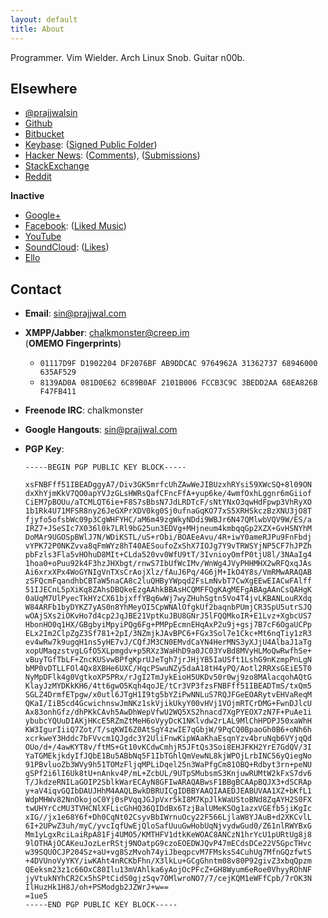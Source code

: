 ```yaml
---
layout: default
title: About
---
```


Programmer. Vim Wielder. Arch Linux Snob. Guitar n00b.

## Elsewhere

* [@prajjwalsin](https://prajjwal.com/@)
* [Github](https://github.com/Prajjwal/)
* [Bitbucket](https://bitbucket.org/prajjwal)
* [Keybase](https://keybase.io/prajjwal): ([Signed Public Folder](https://keybase.pub/prajjwal/))
* [Hacker News](https://news.ycombinator.com/user?id=prajjwal):
([Comments](https://news.ycombinator.com/threads?id=prajjwal)),
([Submissions](https://news.ycombinator.com/submitted?id=prajjwal))
* [StackExchange](http://stackexchange.com/users/267243/prajjwal)
* [Reddit](https://www.reddit.com/user/parentheses-of-doom/)

**Inactive**

* [Google+](https://prajjwal.com/+)
* [Facebook](https://www.facebook.com/prajjwalsin): ([Liked
Music](https://www.facebook.com/prajjwalsin/music?lst=1785043593%3A1785043593%3A1484096087))
* [YouTube](https://www.youtube.com/channel/UCjiTqumggqaSBnP8nJ_2mmQ)
* [SoundCloud](https://soundcloud.com/prajjwal/):
([Likes](https://soundcloud.com/prajjwal/likes))
* [Ello](https://ello.co/prajjwal)

## Contact

* **Email**: [sin@prajjwal.com](mailto:{{site.email}})
* **XMPP/Jabber**: chalkmonster@creep.im  
  (**OMEMO Fingerprints**)
  * `01117D9F D1902204 DF2076BF AB9DDCAC 9764962A 31362737 68946000 635AF529`
  * `8139AD0A 081D0E62 6C89B0AF 2101B006 FCCB3C9C 3BEDD2AA 68EA826B F47FB411`
* **Freenode IRC**: chalkmonster
* **Google Hangouts**: sin@prajjwal.com
* **PGP Key**:

  ```
  -----BEGIN PGP PUBLIC KEY BLOCK-----

  xsFNBFff51IBEADggyA7/Div3GK5mrfcUhZAwWeJIBUzxhRYsi59XWcSQ+8l09ON
  dxXhYjmKkV7QO0apYVJzGLsHWRsQafCFncFfA+yup6ke/4wmfOxhLggnr6mGiiof
  CiEM7pBOUu/aTCMLQT6ie+F8S7sBbsN7JdLRDTcF/sNtYNxO3qwHdFpwp3VhRyXO
  1b1Rk4U71MFSR8ny26JeGXPrXDV0kg0Sj0ufnaGqKO77xS5XRHSkczBzXNU3jO8T
  fjyfo5ofsbWc09p3CgWHFYHC/aM6m49zgWkyNDdi9WBJr6N47QMlwbVQV9W/ES/a
  IRZ7+JSeSIc7X036l0k7LRl9bG25un3EDVg+MHjneum4kmbqqGp2XZX+GvHSNYhM
  DoMAr9UGOSpBWlJ7N/WDiKSTL/uS+rObi/BOAEeAvu/4R+iwY0ameRJPu9FnFbdj
  vYPK72P0NKZvva8qFmWYz8hT40AESoufoZxShX7IOJg7Y9vTRWSYjNP5CF7hJPZh
  pbFzls3Fla5vHOhuD8MIt+CLda520vv0WfU9tT/3IvnioyOmfP0tjU8l/3NAaIg4
  1hoa0+oPuu92k4F3hzJHXbgt/rnwS7IbUfWcIMv/WnWg4JVyPHHMHX2wRFQxqJAs
  Ai6xrxXPx4WoGYNIgVnTXsCrAojXlz/fAuJ6Pq/4G6jM+IkO4Y8s/VmRMwARAQAB
  zSFQcmFqandhbCBTaW5naCA8c2luQHByYWpqd2FsLmNvbT7CwXgEEwEIACwFAlff
  51IJECnL5pXiKq8ZAhsDBQkeEzgAAhkBBAsHCQMFFQgKAgMEFgABAgAAnCsQAHgK
  0aUqM7UlPyecTkHYzCX61bjxffYBq6wWj7wyZHuhSgtn5Vo4T4jvLKBANLouRXdq
  W84ARFb1byDYKZ7yAS0n8YhMeyOI5CpWNAlOfgkUf2baqnbPUmjCR3SpU5utrSJQ
  wOAjSXs2iOKvHo7d4cp2JqJBE21VptKuJBU8GNrJ5lFQQMkoIR+E1Lvz+XgbcUS7
  HbonHO0q1HX/GBgbyiMpyiPQg6Fg+PMPpEcmnEHqAxP2u9j+gsj7B7cF6OgaUCPp
  ELx2Im2ClpZgZ3Sf781+2pI/3NZmjkJAvBPC6+FGx3Sol7e1Ckc+Mt6nqTiy1zR3
  ev4wRw7k9ugqH1ns5yHE7vJ/CQfJM3CN0EMvdCaYN4HerMNS3yXJjU4AlbaJ1aTg
  xopUMaqzstvgLGfO5XLpmgdv+p5RXz3WaHhD9a0JC03YvBd8MVyHLMoQwRwfhSe+
  vBuyTGfTbLF+ZncKUSvwBPfgKprUJeTgh7jrJHjYB5IaUSft1LshG9nKzmpPnLgN
  bMP0vDTLLFOl4Qx8XBHe6UXC/HqcPSwuNZy5daA18tH4yPQ/Aotl2RRXsGEiE5T0
  NyMpDFlk4g0VgtkoXP5PRx/rJgI2TmJykEioH5UKDv50r0wj9zo8MAlacqohAQtG
  KlayJzMYDKkKH6/4tt6gwO5Kqh4qoJE/tCr3VP3fzsFNBFff51IBEADTmS/txQm5
  SGLZ4DrmfETpgw/x0utl6JTgH1I9tg5bYZiPwNNLuS7RQJFGeEOARytvEHVaReqM
  QKaI/IiB5cd4GcwichnswJmNKz1skVjikUkyY00vHVj1VOjmRTCrDMG+FwnDJlcU
  Ax83onhGfz/dhPKkCAvh5AwDhWepVfwU2WQ5XS2hnacd7XgPYEOX7zN7F+PuAe1i
  ybubcYQUuDIAKjHKcE5RZmZtMeH6oVyyDcK1NKlvdw2rLAL9MlChHPDPJ50xaWhH
  KW3IgurIiiQ7Zot/T/sqKWI6Z0AtSgY4zwIE7qGbjW/9PqCQ0BpaoGh0B6+oNh6h
  xcrkweY3Hddc7bFVvcm1QJgdc3Y2UliFnwKipWAaKhaEsqnYzv4bruNqb6VYjqQd
  OUo/d+/4awKYT8v/ftMS+Gt10vKCdwCmhjR5JFtQs3Soi8EHJFKH2YrE7GdQV/3I
  YaTGMEkjkdyIfJQbE1Bu5ABbNq5F1IbTGhlQmVewNL8kjWPOjLrbINC56yQiegNo
  91PBvluoZb3WVy9h51TOMzFljqMPLiDqel25n3WaPfgCm81OBQ+Rdbyt3rn+peNU
  gSPf2i6lI6Uk8tU+nAnkv4P/mL+ZcbUL/9UTpSMubsmS3KnjuwRUMtW2kFxS7dv6
  T/JkdzeRNILaGOIP2SblkWarECAyN8GFIwARAQABwsF1BBgBCAApBQJX3+dSCRAp
  y+aV4iqvGQIbDAUJHhM4AAQLBwkDBRUICgIDBBYAAQIAAEDJEABUVAA1XZ+bKfL1
  WdpMHWv82NnOkojoC0Yj0sPVqqJGJpVxr5kI8M7KpJlkWaUStoBNd8ZqAYH2S0FX
  twUHYrCcMU3TVHCNlXFLicGhHQ36QIDdBx6TzjBalUMeKSOg1azxVGEfb5jiKgIc
  xIG//jx1e68Y6f+Dh0CqNt02CsyvBbIWrnuOcy22F566LjlaW8YJAuB+d2XKCvlL
  6I+2UPwZ3uh/myC/yvcIqfUwEjQloSafUuuGwHobUqNjvydwGud0/Z61nlRWYBxG
  Mm1yLgxRciLaiRpA81Fj4UMO5/KMTHFV1dtkKeWOAC8ANCzN1hrYcU1pURtUg8j8
  9lOTHAjOCAKeuJozLerRStj9NOatpG9czoEOEDWJQvP47mECdsDCe22V5GpcTHvc
  w39SQUOCJP204Sz+aU+vg8SzMvoh74yiJbeqpcvM7FMsksS4CuhUg7MfnGQzfwtS
  +4DVUnoVyYKY/iwKAht4nRCKbFhn/X3lkLu+GCgGhntm08v80P92givZ3xbqQpzm
  QEeksm23z1c66OxC80Ilu13mVAhlka6yAojOcPFcZ+GH8Wyum6eRoe0VhyyROhNF
  jyVtukNYhCR2Cx5hSPtCidS0gjzSqv7OMlwroNO7/7/cejKQM1eWFfCpb/7rOK3N
  IlHuzHk1H8J/oh+PSModgb2JZWrJ+w==
  =1ue5
  -----END PGP PUBLIC KEY BLOCK-----
  ```
